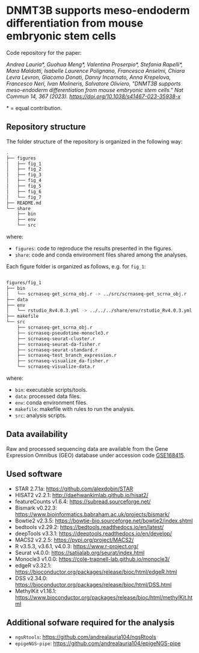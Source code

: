 # DNMT3B supports meso-endoderm differentiation from mouse embryonic stem cells

Code repository for the paper:

<cite>Andrea Lauria*, Guohua Meng*, Valentina Proserpio*, Stefania Rapelli*, Mara Maldotti,
Isabelle Laurence Polignano, Francesca Anselmi, Chiara Levra Levron, Giacomo Donati,
Danny Incarnato, Anna Krepelova, Francesco Neri, Ivan Molineris, Salvatore Oliviero, "DNMT3B supports meso-endoderm differentiation from mouse embryonic stem cells." Nat Commun 14, 367 (2023). https://doi.org/10.1038/s41467-023-35938-x </cite>

\* = equal contribution.

## Repository structure

The folder structure of the repository is organized in the following way:

```bash
.
├── figures
│   ├── fig_1
│   ├── fig_2
│   ├── fig_3
│   ├── fig_4
│   ├── fig_5
│   ├── fig_6
│   └── fig_7
├── README.md
└── share
    ├── bin
    ├── env
    └── src
```

where:

- `figures`: code to reproduce the results presented in the figures.
- `share`: code and conda environment files shared among the analyses.

Each figure folder is organized as follows, e.g. for `fig_1`:

```bash

figures/fig_1
├── bin
│   └── scrnaseq-get_scrna_obj.r -> ../src/scrnaseq-get_scrna_obj.r
├── data
├── env
│   └── rstudio_Rv4.0.3.yml -> ../../../share/env/rstudio_Rv4.0.3.yml
├── makefile
└── src
    ├── scrnaseq-get_scrna_obj.r
    ├── scrnaseq-pseudotime-monocle3.r
    ├── scrnaseq-seurat-cluster.r
    ├── scrnaseq-seurat-da-fisher.r
    ├── scrnaseq-seurat-standard.r
    ├── scrnaseq-test_branch_expression.r
    ├── scrnaseq-visualize_da-fisher.r
    └── scrnaseq-visualize-data.r
```

where:

- `bin`: executable scripts/tools.
- `data`: processed data files.
- `env`: conda environment files.
- `makefile`: makefile with rules to run the analysis.
- `src`: analysis scripts.

## Data availability

Raw and processed sequencing data are available from the Gene Expression Omnibus (GEO) database under accession code [GSE168415](https://www.ncbi.nlm.nih.gov/geo/query/acc.cgi?acc=GSE168415).

## Used software

- STAR 2.7.1a: https://github.com/alexdobin/STAR
- HISAT2 v2.2.1: http://daehwankimlab.github.io/hisat2/ 
- featureCounts v1.6.4: https://subread.sourceforge.net/ 
- Bismark v0.22.3: https://www.bioinformatics.babraham.ac.uk/projects/bismark/
- Bowtie2 v2.3.5: https://bowtie-bio.sourceforge.net/bowtie2/index.shtml
- bedtools v2.29.2: https://bedtools.readthedocs.io/en/latest/
- deepTools v3.3.1: https://deeptools.readthedocs.io/en/develop/
- MACS2 v2.2.5: https://pypi.org/project/MACS2/ 
- R v3.5.3, v3.6.1, v4.0.3: https://www.r-project.org/
- Seurat v4.0.0: https://satijalab.org/seurat/index.html
- Monocle3 v1.0.0: https://cole-trapnell-lab.github.io/monocle3/
- edgeR v3.32.1: https://bioconductor.org/packages/release/bioc/html/edgeR.html
- DSS v2.34.0: https://bioconductor.org/packages/release/bioc/html/DSS.html
- MethylKit v1.16.1: https://www.bioconductor.org/packages/release/bioc/html/methylKit.html

## Additional sofware required for the analysis

- `ngsRtools`: https://github.com/andrealauria104/ngsRtools
- `epigeNGS-pipe`: https://github.com/andrealauria104/epigeNGS-pipe

